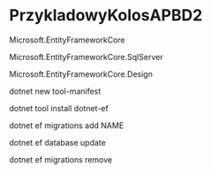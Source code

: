 # PrzykladowyKolosAPBD2


Microsoft.EntityFrameworkCore

Microsoft.EntityFrameworkCore.SqlServer

Microsoft.EntityFrameworkCore.Design


dotnet new tool-manifest

dotnet tool install dotnet-ef


dotnet ef migrations add NAME

dotnet ef database update

dotnet ef migrations remove
